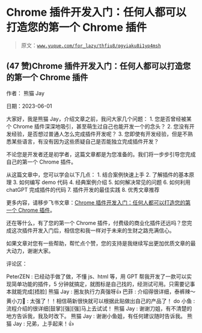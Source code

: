 # Chrome 插件开发入门：任何人都可以打造您的第一个 Chrome 插件

> 原文：[`www.yuque.com/for_lazy/thfiu8/qgyiaku8i1yp4msh`](https://www.yuque.com/for_lazy/thfiu8/qgyiaku8i1yp4msh)



## (47 赞)Chrome 插件开发入门：任何人都可以打造您的第一个 Chrome 插件 

作者： 熊猫 Jay 

日期：2023-06-01 

大家好，我是熊猫 Jay，介绍文章之前，我问大家几个问题： <ne-oli index-type="0">1.  您是否曾经被某个 Chrome 插件深深地吸引，甚至萌生过自己也能开发一个的念头？ <ne-oli index-type="0">2.  您没有开发经验，是否想过普通人怎么完成插件开发呢？ <ne-oli index-type="0">3.  您即使有开发经验，但是不熟悉某些语言，有没有因为这些质疑自己是否能独立完成插件开发？ 

不论您是开发者还是初学者，这篇文章都是为您准备的。我们将一步步引导您完成自己的第一个 Chrome 插件。 

从这篇文章中，您可以学会以下几点： <ne-oli index-type="0">1.  结合案例快速上手 <ne-oli index-type="0">2.  了解插件的基本原理 <ne-oli index-type="0">3.  如何编写 demo 代码 <ne-oli index-type="0">4.  经典案例介绍 <ne-oli index-type="0">5.  如何解决常见的问题 <ne-oli index-type="0">6.  如何利用 chatGPT 完成插件的代码 <ne-oli index-type="0">7.  插件开发的最佳实践 <ne-oli index-type="0">8.  优秀文章推荐 

更多内容，请移步飞书文章：[Chrome 插件开发入门：任何人都可以打造您的第一个 Chrome 插件](https://zzi7a49xoa.feishu.cn/docx/I5Qnd3yq7o8D23xkEhjcOYJwn3g)。 

还在等什么，有了您的第一个 Chrome 插件，付费级的商业化插件还远吗？您完成这次插件开发入门后，相信您和我一样对于未来的生财之路充满信心。 

如果文章对您有一些帮助，帮忙点个赞，您的支持是我继续写出更加优质文章的最大动力，谢谢大家。 

评论区： 

PeterZEN : 已经动手做了做，不懂 js、html 等，用 GPT 帮我开发了一款可以实现简单功能的插件，5 分钟就搞定，就图标是自己找的，经测试可用。只需要记事本就能完成[捂脸] 熊猫 Jay : 圈友执行力真强呀👍 巴菲 : 介绍得很详细，泰裤辣～ 黄小刀🔪 : 太强了！！相信萌新很快就可以根据此贴做出自己的产品了！ do 小鱼 : 流程介绍的很详细[鼓掌][强][强]马上去试试！ 熊猫 Jay : 谢谢刀姐，有不清楚的地方告诉我，我及时改下。 熊猫 Jay : 谢谢小鱼姐，有任何建议随时告诉我。 熊猫 Jay : 兄弟，上手起来！👍